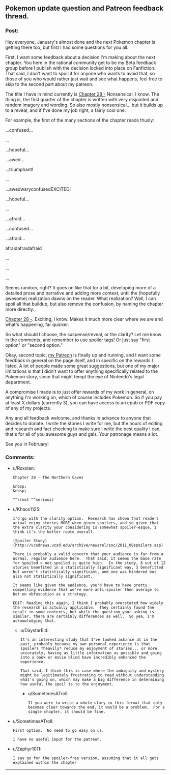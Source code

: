 ## Pokemon update question and Patreon feedback thread.

### Post:

Hey everyone, January's almost done and the next Pokemon chapter is getting there too, but first I had some questions for you all.

First, I want some feedback about a decision I'm making about the next chapter. You here in the rational community get to be my  Beta feedback group before I publish with the decision locked into place on Fanfiction. That said, I don't want to spoil it for anyone  who wants to avoid that, so those of you who would rather just wait and see what happens, feel free to skip to the second part about my patreon.

The title I have in mind currently is [Chapter 28 -](#s "2.351.") Nonsensical, I know. The thing is, the first quarter of the chapter is written with very disjointed and random imagery and wording. So also mostly nonsensical... but it builds up to a reveal, and if I've done my job right, a fairly cool one.

For example, the first of the many sections of the chapter reads thusly:

...confused...

...

...hopeful…

...awed...

...triumphant!

...

...awedwaryconfusedEXCITED!

...hopeful…

...

...afraid…

...confused...

...afraid…

afraidafraidafraid

…

…

...


Seems random, right? It goes on like that for a bit, developing more of a detailed prose and narrative and adding more context, until the (hopefully awesome) realization dawns on the reader. What realization? Well, I can spoil all that buildup, but also remove the confusion, by naming the chapter more directly: 

[Chapter 28 -](#s "Mew 2.351").  Exciting, I know. Makes it much more clear where we are and what's happening, far quicker.

So what should I choose, the suspense/reveal, or the clarity? Let me know in the comments, and remember to use spoiler tags! Or just say "first option" or "second option."

Okay, second topic, [my Patreon](https://www.patreon.com/daystareld) is finally up and running, and I want some feedback in general on the page itself, and in specific on the rewards I listed.  A lot of people made some great suggestions, but one of my major limitations is that I didn't want to offer anything specifically related to the Pokemon story, since that might tempt the eye of Nintendo's legal department. 

A compromise I made is to just offer rewards of my work in general, on anything I'm working on, which of course includes Pokemon.  So if you pay at least X dollars (currently 3), you can have access to an epub or PDF copy of any of my projects.

Any and all feedback welcome, and thanks in advance to anyone that decides to donate. I write the stories I write for me, but the hours of editing and research and fact checking to make sure I write the best quality I can, that's for all of you awesome guys and gals. Your patronage means a lot.

See you in February! 

### Comments:

- u/Roxolan:
  ```
  Chapter 28 - The Northern Caves

  &nbsp;
  &nbsp;

  ^^\(not ^^serious)
  ```

- u/Khaos1125:
  ```
  I'd go with the clarity option.  Research has shown that readers actual enjoy stories MORE when given spoilers, and so given that the extra clarity your considering is somewhat spoiler-esque, I think it's the better route overall.

  [Spoiler Study](http://ucsdnews.ucsd.edu/archive/newsrel/soc/2011_08spoilers.asp)

  There is probably a valid concern that your audience is far from a normal, regular audience here.  That said, it seems the base rate for spoiled > not-spoiled is quite high.  In the study, 8 out of 12 stories benefited in a statistically significant way, 3 benefitted but weren't statistically significant, and one was hindered but also not statistically significant.

  It seems like given the audience, you'd have to have pretty compelling evidence that we're more anti-spoiler then average to bet on obfuscation as a strategy.

  EDIT: Reading this again, I think I probably overstated how widely the research is actually applicable.  They certainly found the result in some contexts, but while the question your asking is similar, there are certainly differences as well.  So yea, I'm acknowledging that.
  ```

  - u/DaystarEld:
    ```
    It's an interesting study that I've looked askance at in the past, probably because my own personal experience is that spoilers *heavily* reduce my enjoyment of stories... or more accurately, having as little information as possible and going into a book or movie blind have incredibly enhanced the experience.

    That said, I think this is case where the ambiguity and mystery might be legitimately frustrating to read without understanding what's going on, which may make a big difference in determining how useful the spoil is to the enjoyment.
    ```

    - u/SometimesATroll:
      ```
      If you were to write a whole story in this format that only becomes clear towards the end, it would be a problem.  For a single chapter, it should be fine.
      ```

- u/SometimesATroll:
  ```
  First option.  No need to go easy on us.  

  I have no useful input for the patreon.
  ```

- u/Zephyr1011:
  ```
  I say go for the spoiler-free version, assuming that it all gets explained within the chapter
  ```

---


